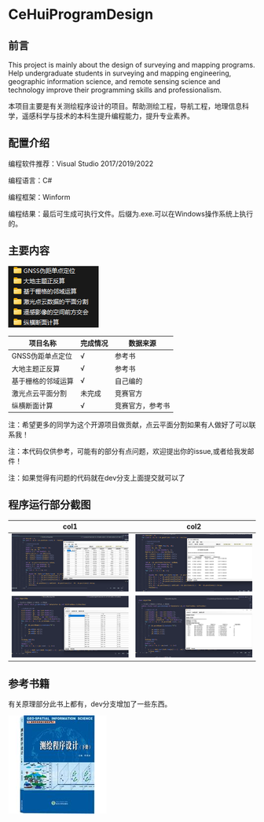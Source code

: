 # CeHuiProgramDesign

## 前言

This project is mainly about the design of surveying and mapping programs. Help undergraduate students in surveying and mapping engineering, geographic information science, and remote sensing science and technology improve their programming skills and professionalism.

本项目主要是有关测绘程序设计的项目。帮助测绘工程，导航工程，地理信息科学，遥感科学与技术的本科生提升编程能力，提升专业素养。

## 配置介绍

编程软件推荐：Visual Studio 2017/2019/2022

编程语言：C#

编程框架：Winform

编程结果：最后可生成可执行文件。后缀为.exe.可以在Windows操作系统上执行的。

## 主要内容

![示例图片](./picture/list.png)

| 项目名称           | 完成情况 | 数据来源         |
| ------------------ | -------- | ---------------- |
| GNSS伪距单点定位   | √       | 参考书           |
| 大地主题正反算     | √       | 参考书           |
| 基于栅格的邻域运算 | √       | 自己编的         |
| 激光点云平面分割   | 未完成   | 竞赛官方         |
| 纵横断面计算       | √       | 竞赛官方，参考书 |

注：希望更多的同学为这个开源项目做贡献，点云平面分割如果有人做好了可以联系我！

注：本代码仅供参考，可能有的部分有点问题，欢迎提出你的issue,或者给我发邮件！

注：如果觉得有问题的代码就在dev分支上面提交就可以了

## 程序运行部分截图

| col1                            | col2                            |
| ------------------------------- | ------------------------------- |
| ![图片描述](./picture/jietu1.png) | ![图片描述](./picture/jietu2.png) |
| ![图片描述](./picture/jietu3.png) | ![图片描述](./picture/jietu4.png) |

## 参考书籍

有关原理部分此书上都有，dev分支增加了一些东西。

![示例图片](./picture/cehui.jpg)
